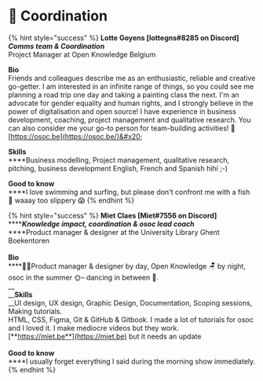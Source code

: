 # 🐙 Coordination

{% hint style="success" %}
**Lotte Goyens \[lottegns#8285 on Discord]**\
_**Comms team & Coordination**_\
Project Manager at Open Knowledge Belgium

**Bio**\
Friends and colleagues describe me as an enthusiastic, reliable and creative go-getter. I am interested in an infinite range of things, so you could see me planning a road trip one day and taking a painting class the next. I'm an advocate for gender equality and human rights, and I strongly believe in the power of digitalisation and open source! I have experience in business development, coaching, project management and qualitative research. You can also consider me your go-to person for team-building activities! 🕺\
[https://osoc.be](https://osoc.be/)&#x20;

**Skills**\
****Business modelling, Project management, qualitative research, pitching, business development English, French and Spanish hihi ;-)

**Good to know**\
****I love swimming and surfing, but please don't confront me with a fish 🐠 waaay too slippery 😱
{% endhint %}

{% hint style="success" %}
**Miet Claes \[Miet#7556 on Discord]**\
****_**Knowledge impact, coordination & osoc lead coach**_\
****Product manager & designer at the University Library Ghent Boekentoren\
\
**Bio**\
****🧜‍♀️Product manager & designer by day, Open Knowledge 🪑 by night, osoc in the summer 🌞– dancing in between 💃.\
__\
__**Skills**\
__UI design, UX design, Graphic Design, Documentation, Scoping sessions, Making tutorials.\
HTML, CSS, Figma, Git & GitHub & Gitbook. I made a lot of tutorials for osoc and I loved it. I make mediocre videos but they work.\
[**https://miet.be**](https://miet.be) but it needs an update\
\
**Good to know**\
****I usually forget everything I said during the morning show immediately.
{% endhint %}
